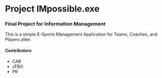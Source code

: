 # Project IMpossible.exe
### Final Project for Information Management
This is a simple E-Sports Management Application for Teams, Coaches, and Players alike.
#### Contributors
- CAB
- JFBO
- PR
